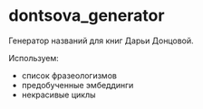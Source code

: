 # dontsova_generator
Генератор названий для книг Дарьи Донцовой.

Используем:  
- список фразеологизмов  
- предобученные эмбеддинги  
- некрасивые циклы  
